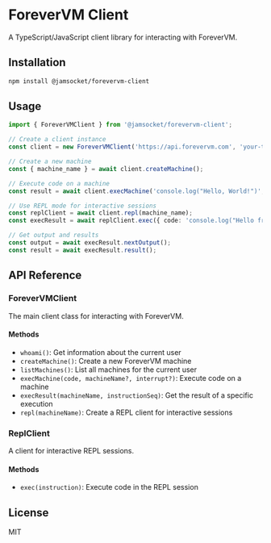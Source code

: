 # ForeverVM Client

A TypeScript/JavaScript client library for interacting with ForeverVM.

## Installation

```bash
npm install @jamsocket/forevervm-client
```

## Usage

```typescript
import { ForeverVMClient } from '@jamsocket/forevervm-client';

// Create a client instance
const client = new ForeverVMClient('https://api.forevervm.com', 'your-token');

// Create a new machine
const { machine_name } = await client.createMachine();

// Execute code on a machine
const result = await client.execMachine('console.log("Hello, World!")', machine_name);

// Use REPL mode for interactive sessions
const replClient = await client.repl(machine_name);
const execResult = await replClient.exec({ code: 'console.log("Hello from REPL!")' });

// Get output and results
const output = await execResult.nextOutput();
const result = await execResult.result();
```

## API Reference

### ForeverVMClient

The main client class for interacting with ForeverVM.

#### Methods

- `whoami()`: Get information about the current user
- `createMachine()`: Create a new ForeverVM machine
- `listMachines()`: List all machines for the current user
- `execMachine(code, machineName?, interrupt?)`: Execute code on a machine
- `execResult(machineName, instructionSeq)`: Get the result of a specific execution
- `repl(machineName)`: Create a REPL client for interactive sessions

### ReplClient

A client for interactive REPL sessions.

#### Methods

- `exec(instruction)`: Execute code in the REPL session

## License

MIT
